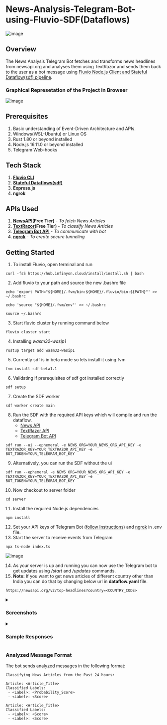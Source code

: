 # **News-Analysis-Telegram-Bot-using-Fluvio-SDF(Dataflows)**
![image](https://github.com/user-attachments/assets/e50c3042-3758-4ecf-b4bb-4edb14301187)

## Overview
The News Analysis Telegram Bot fetches and transforms news headlines from newsapi.org and analyses them using TextRazor and sends them back to the user as a bot message using [Fluvio Node.js Client and Stateful Dataflow(sdf) pipeline](https://www.fluvio.io/).

### Graphical Represetation of the Project in Browser
![image](https://github.com/user-attachments/assets/a7e8a121-1fa6-4bf5-bfb9-752e90ec7307)

## Prerequisites
1. Basic understanding of Event-Driven Architecture and APIs.
2. Windows(WSL-Ubuntu) or Linux OS
3. Rust 1.80 or beyond installed
4. Node.js 16.11.0 or beyond installed
5. Telegram Web-hooks

## Tech Stack
1. **[Fluvio CLI](https://www.fluvio.io/docs/fluvio/apis/nodejs/installation)**
2. **[Stateful Dataflows(sdf)](https://www.fluvio.io/sdf/concepts/composition/quickstart/)**
3. **Express.js**
4. **ngrok**

## APIs Used
1. **[NewsAPI](https://newsapi.org/)(Free Tier)** - *To fetch News Articles*
2. **[TextRazor](https://www.textrazor.com/)(Free Tier)** - *To classify News Articles*
3. **[Telegram Bot API](https://telegram.me/BotFather)** - *To communicate with bot*
4. **[ngrok](https://ngrok.com/)** - *To create secure tunneling* 



## Getting Started
1. To install Fluvio, open terminal and run 
```
curl -fsS https://hub.infinyon.cloud/install/install.sh | bash
```
2. Add fluvio to your path and source the new .bashrc file
```
echo 'export PATH="${HOME}/.fvm/bin:${HOME}/.fluvio/bin:${PATH}"' >> ~/.bashrc
```
```
echo 'source "${HOME}/.fvm/env"' >> ~/.bashrc
```
```
source ~/.bashrc
```
3. Start fluvio cluster by running command below
```
fluvio cluster start
```
4. Installing *wasm32-wasip1*
```
rustup target add wasm32-wasip1
```
5. Currently sdf is in beta mode so lets install it using fvm
```
fvm install sdf-beta1.1
```
6. Validating if prerequisites of sdf got installed correctly
```
sdf setup
```
7. Create the SDF worker
```
sdf worker create main
```
8. Run the SDF with the required API keys which will compile and run the dataflow.
   * [News API](https://newsapi.org/register)
   * [TextRazor API](https://www.textrazor.com/)
   * [Telegram Bot API](https://core.telegram.org/bots/tutorial#obtain-your-bot-token)
```
sdf run --ui --ephemeral -e NEWS_ORG=YOUR_NEWS_ORG_API_KEY -e TEXTRAZOR_KEY=YOUR_TEXTRAZOR_API_KEY -e BOT_TOKEN=YOUR_TELEGRAM_BOT_KEY
```
9. Alternatively, you can run the SDF without the ui
```
sdf run --ephemeral -e NEWS_ORG=YOUR_NEWS_ORG_API_KEY -e TEXTRAZOR_KEY=YOUR_TEXTRAZOR_API_KEY -e BOT_TOKEN=YOUR_TELEGRAM_BOT_KEY
```

10. Now checkout to server folder
```
cd server
```
11. Install the required Node.js dependencies
```
npm install
```
12. Set your API keys of Telegram Bot ([follow Instructions](https://core.telegram.org/bots/tutorial#obtain-your-bot-token)) and [ngrok](https://dashboard.ngrok.com/get-started/your-authtoken) in .env file. 
13. Start the server to receive events from Telegram
```
npx ts-node index.ts
```
![image](https://github.com/user-attachments/assets/4aa7e469-8aa3-4c75-9873-c2a0c5e23e42)

14. As your server is up and running you can now use the Telegram bot to get updates using _/start_ and _/updates_ commands.
15. **Note:** If you want to get news articles of different country other than India you can do that by changing below url in **dataflow.yaml** file.
```
https://newsapi.org/v2/top-headlines?country=<COUNTRY_CODE>
```

<details>
<summary><h3><b>Screenshots</b></h3></summary>

<img src="https://github.com/user-attachments/assets/5fc29bf3-563b-4604-8046-5cc45b921a56" width=25% height=25%>
<img src="https://github.com/user-attachments/assets/f1e3e496-048a-4fa2-9fa7-4acc5aeb3879" width=25% height=25%>
<br/>
<img src="https://github.com/user-attachments/assets/a5865964-715a-4eac-b4b7-6d21652ad73a">
</details>

<details>
<summary><h3><b>Sample Responses</b></h3></summary>
 
**news topic** - Sample consumed event
![image](https://github.com/user-attachments/assets/796ff497-d712-4ba6-b221-d432eb644e79)
**Sample consumed Response Format**
```
{
  "chatid": "5048923407",
  "results": [
    {
      "author": "NDTV",
      "published_at": "2024-08-25T11:25:15Z",
      "source": {
        "id": "google-news",
        "name": "Google News"
      },
      "title": "On Haryana Poll Postponement Request, BJP Leader's Clarification - NDTV",
      "url": "some url"
    }
  ]
}
```
**summarized-articles topic** - Sample consumed event
![image](https://github.com/user-attachments/assets/eec1fcb6-9a43-48c4-8263-35ecdf7caf87)
**Sample consumed Response Format**
```
{
  "counts": [
    {
      "author": "WION",
      "count": 1
    },
    {
      "author": "NDTV Movies",
      "count": 1
    },
    {
      "author": "NDTV Sports",
      "count": 1
    },
    {
      "author": "The Economic Times",
      "count": 1
    },
    {
      "author": "Onmanorama",
      "count": 1
    },
    {
      "author": "TOI Etimes",
      "count": 1
    },
    {
      "author": "Mint",
      "count": 1
    },
    {
      "author": "Al Jazeera English",
      "count": 1
    },
    {
      "author": "Moneycontrol",
      "count": 1
    },
    {
      "author": "NDTV",
      "count": 3
    },
    {
      "author": "Hindustan Times",
      "count": 5
    },
    {
      "author": "BusinessLine",
      "count": 1
    },
    {
      "author": "The Indian Express",
      "count": 1
    },
    {
      "author": "The Hindu",
      "count": 1
    }
  ]
}
```
**classified-articles topic** - Sample consumed event
![image](https://github.com/user-attachments/assets/9c1ba7e7-9ead-43dc-aa7b-b2c2a09f4cd5)
**Sample consumed Response Format**
```
{
  "chatid": "1234567890",
  "results": [
    {
      "categories": [
        {
          "label": "Politics",
          "score": 0.7437
        },
        {
          "label": "Politics>Elections",
          "score": 0.5229
        }
      ],
      "text": "On Haryana Poll Postponement Request, BJP Leader's Clarification - NDTV"
    },
    {
      "categories": [
        {
          "label": "Science",
          "score": 0.9956
        },
        {
          "label": "Science>Space and Astronomy",
          "score": 0.7291
        }
      ],
      "text": "NASA Hubble captures 'candy-floss' in space. Meet our cosmic neighbours - Hindustan Times"
    }
  ]
}
```

**telegram-logs topic** - Sample consumed event
![image](https://github.com/user-attachments/assets/70682023-ccea-47f6-a24f-dedfc12a700c)

</details>


### Analyzed Message Format
The bot sends analyzed messages in the following format:

```
Classifying News Articles from the Past 24 hours:

Article: <Article_Title>
Classified Labels:
 - <Label>: <Probability_Score>
 - <Label>: <Score>

Article: <Article_Title>
Classified Labels:
 - <Label>: <Score>
 - <Label>: <Score>
```













